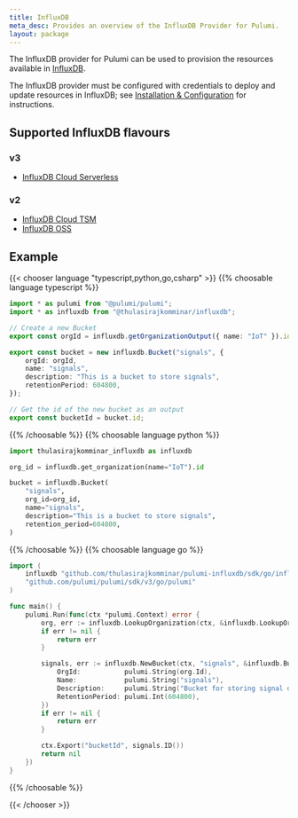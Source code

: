```yaml
---
title: InfluxDB
meta_desc: Provides an overview of the InfluxDB Provider for Pulumi.
layout: package
---
```


The InfluxDB provider for Pulumi can be used to provision the resources available in [InfluxDB](https://www.influxdata.com/).

The InfluxDB provider must be configured with credentials to deploy and update resources in InfluxDB; see [Installation & Configuration](./installation-configuration) for instructions.

## Supported InfluxDB flavours

### v3

* [InfluxDB Cloud Serverless](https://www.influxdata.com/products/influxdb-cloud/serverless/)

### v2

* [InfluxDB Cloud TSM](https://docs.influxdata.com/influxdb/cloud/)
* [InfluxDB OSS](https://docs.influxdata.com/influxdb/v2/)

## Example

{{< chooser language "typescript,python,go,csharp" >}}
{{% choosable language typescript %}}

```typescript
import * as pulumi from "@pulumi/pulumi";
import * as influxdb from "@thulasirajkomminar/influxdb";

// Create a new Bucket
export const orgId = influxdb.getOrganizationOutput({ name: "IoT" }).id;

export const bucket = new influxdb.Bucket("signals", {
    orgId: orgId,
    name: "signals",
    description: "This is a bucket to store signals",
    retentionPeriod: 604800,
});

// Get the id of the new bucket as an output
export const bucketId = bucket.id;
```

{{% /choosable %}}
{{% choosable language python %}}

```python
import thulasirajkomminar_influxdb as influxdb

org_id = influxdb.get_organization(name="IoT").id

bucket = influxdb.Bucket(
    "signals",
    org_id=org_id,
    name="signals",
    description="This is a bucket to store signals",
    retention_period=604800,
)
```

{{% /choosable %}}
{{% choosable language go %}}

```go
import (
	influxdb "github.com/thulasirajkomminar/pulumi-influxdb/sdk/go/influxdb"
	"github.com/pulumi/pulumi/sdk/v3/go/pulumi"
)

func main() {
	pulumi.Run(func(ctx *pulumi.Context) error {
		org, err := influxdb.LookupOrganization(ctx, &influxdb.LookupOrganizationArgs{Name: "IoT"})
		if err != nil {
			return err
		}

		signals, err := influxdb.NewBucket(ctx, "signals", &influxdb.BucketArgs{
			OrgId:           pulumi.String(org.Id),
			Name:            pulumi.String("signals"),
			Description:     pulumi.String("Bucket for storing signal data"),
			RetentionPeriod: pulumi.Int(604800),
		})
		if err != nil {
			return err
		}

		ctx.Export("bucketId", signals.ID())
		return nil
	})
}
```

{{% /choosable %}}

{{< /chooser >}}
